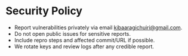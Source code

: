 # Security Policy
- Report vulnerabilities privately via email kibaaragichuiri@gmail.com.
- Do not open public issues for sensitive reports.
- Include repro steps and affected commit/URL if possible.
- We rotate keys and review logs after any credible report.

